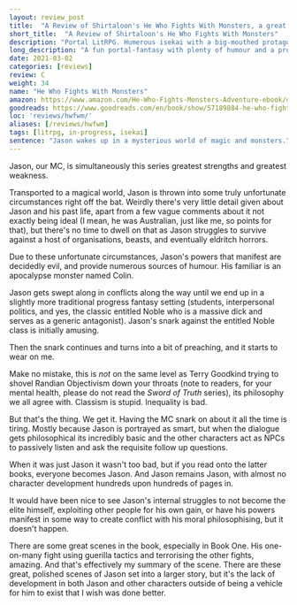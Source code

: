 ```yaml
---
layout: review_post
title:  "A Review of Shirtaloon's He Who Fights With Monsters, a great LitRPG with an opinionated protagonist."
short_title:  "A Review of Shirtaloon's He Who Fights With Monsters"
description: "Portal LitRPG. Humerous isekai with a big-mouthed protagonist."
long_description: "A fun portal-fantasy with plenty of humour and a protagonist that drags his moral soapbox in chains behind him."
date: 2021-03-02
categories: [reviews]
review: C
weight: 34
name: "He Who Fights With Monsters"
amazon: https://www.amazon.com/He-Who-Fights-Monsters-Adventure-ebook/dp/B08WCT9W26
goodreads: https://www.goodreads.com/en/book/show/57189884-he-who-fights-with-monsters
loc: 'reviews/hwfwm/'
aliases: [/reviews/hwfwm]
tags: [litrpg, in-progress, isekai]
sentence: "Jason wakes up in a mysterious world of magic and monsters."
---
```


Jason, our MC, is simultaneously this series greatest strengths and greatest weakness.

Transported to a magical world, Jason is thrown into some truly unfortunate circumstances right off the bat. Weirdly there's very little detail given about Jason and his past life, apart from a few vague comments about it not exactly being ideal (I mean, he was Australian, just like me, so points for that), but there's no time to dwell on that as Jason struggles to survive against a host of organisations, beasts, and eventually eldritch horrors. 

Due to these unfortunate circumstances, Jason's powers that manifest are decidedly evil, and provide numerous sources of humour. His familiar is an apocalypse monster named Colin. 

Jason gets swept along in conflicts along the way until we end up in a slightly more traditional progress fantasy setting (students, interpersonal politics, and yes, the classic entitled Noble who is a massive dick and serves as a generic antagonist). Jason's snark against the entitled Noble class is initially amusing.

Then the snark continues and turns into a bit of preaching, and it starts to wear on me.

Make no mistake, this is *not* on the same level as Terry Goodkind trying to shovel Randian Objectivism down your throats (note to readers, for your mental health, please do not read the *Sword of Truth* series), its philosophy we all agree with. Classism is stupid. Inequality is bad.

But that's the thing. We get it. Having the MC snark on about it all the time is tiring. Mostly because Jason is portrayed as smart, but when the dialogue gets philosophical its incredibly basic and the other characters act as NPCs to passively listen and ask the requisite follow up questions.

When it was just Jason it wasn't too bad, but if you read onto the latter books, everyone becomes Jason. And Jason remains Jason, with almost no character development hundreds upon hundreds of pages in.

It would have been nice to see Jason's internal struggles to not become the elite himself, exploiting other people for his own gain, or have his powers manifest in some way to create conflict with his moral philosophising, but it doesn't happen.

There are some great scenes in the book, especially in Book One. His one-on-many fight using guerilla tactics and terrorising the other fights, amazing. And that's effectively my summary of the scene. There are these great, polished scenes of Jason set into a larger story, but it's the lack of development in both Jason and other characters outside of being a vehicle for him to exist that I wish was done better.